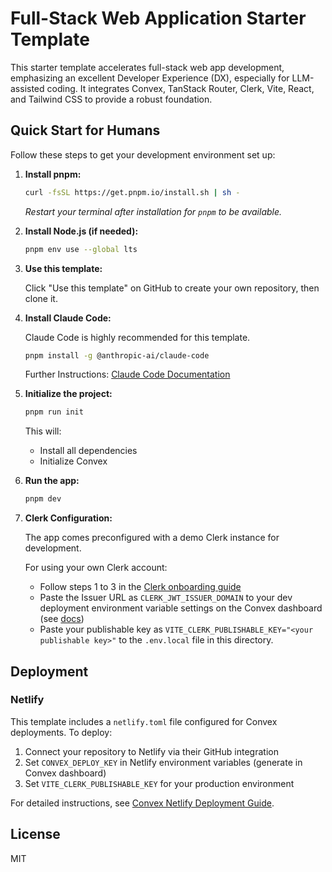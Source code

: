 # Full-Stack Web Application Starter Template

This starter template accelerates full-stack web app development, emphasizing an excellent Developer Experience (DX), especially for LLM-assisted coding. It integrates Convex, TanStack Router, Clerk, Vite, React, and Tailwind CSS to provide a robust foundation.

## Quick Start for Humans

Follow these steps to get your development environment set up:

1.  **Install pnpm:**

    ```bash
    curl -fsSL https://get.pnpm.io/install.sh | sh -
    ```

    _Restart your terminal after installation for `pnpm` to be available._

2.  **Install Node.js (if needed):**

    ```bash
    pnpm env use --global lts
    ```

3.  **Use this template:**

    Click "Use this template" on GitHub to create your own repository, then clone it.

4.  **Install Claude Code:**

    Claude Code is highly recommended for this template.

    ```bash
    pnpm install -g @anthropic-ai/claude-code
    ```

    Further Instructions: [Claude Code Documentation](https://docs.anthropic.com/en/docs/claude-code)

5.  **Initialize the project:**

    ```bash
    pnpm run init
    ```

    This will:

    - Install all dependencies
    - Initialize Convex

6.  **Run the app:**

    ```bash
    pnpm dev
    ```

7.  **Clerk Configuration:**

    The app comes preconfigured with a demo Clerk instance for development.

    For using your own Clerk account:

    - Follow steps 1 to 3 in the [Clerk onboarding guide](https://docs.convex.dev/auth/clerk#get-started)
    - Paste the Issuer URL as `CLERK_JWT_ISSUER_DOMAIN` to your dev deployment environment variable settings on the Convex dashboard (see [docs](https://docs.convex.dev/auth/clerk#configuring-dev-and-prod-instances))
    - Paste your publishable key as `VITE_CLERK_PUBLISHABLE_KEY="<your publishable key>"` to the `.env.local` file in this directory.

## Deployment

### Netlify

This template includes a `netlify.toml` file configured for Convex deployments. To deploy:

1. Connect your repository to Netlify via their GitHub integration
2. Set `CONVEX_DEPLOY_KEY` in Netlify environment variables (generate in Convex dashboard)
3. Set `VITE_CLERK_PUBLISHABLE_KEY` for your production environment

For detailed instructions, see [Convex Netlify Deployment Guide](https://docs.convex.dev/production/hosting/netlify).

## License

MIT
